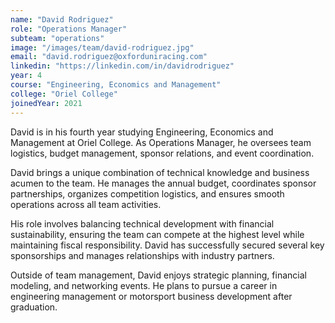 ```yaml
---
name: "David Rodriguez"
role: "Operations Manager"
subteam: "operations"
image: "/images/team/david-rodriguez.jpg"
email: "david.rodriguez@oxforduniracing.com"
linkedin: "https://linkedin.com/in/davidrodriguez"
year: 4
course: "Engineering, Economics and Management"
college: "Oriel College"
joinedYear: 2021
---
```


David is in his fourth year studying Engineering, Economics and Management at Oriel College. As Operations Manager, he oversees team logistics, budget management, sponsor relations, and event coordination.

David brings a unique combination of technical knowledge and business acumen to the team. He manages the annual budget, coordinates sponsor partnerships, organizes competition logistics, and ensures smooth operations across all team activities.

His role involves balancing technical development with financial sustainability, ensuring the team can compete at the highest level while maintaining fiscal responsibility. David has successfully secured several key sponsorships and manages relationships with industry partners.

Outside of team management, David enjoys strategic planning, financial modeling, and networking events. He plans to pursue a career in engineering management or motorsport business development after graduation.
